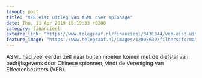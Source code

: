 ```yaml
---
layout: post
title: "VEB eist uitleg van ASML over spionage"
date: Thu, 11 Apr 2019 15:19:33 +0200
category: financieel
externe_link: "https://www.telegraaf.nl/financieel/3431344/veb-eist-uitleg-van-asml-over-spionage"
feature_image: "https://www.telegraaf.nl/images/1200x630/filters:format(jpeg):quality(80)/cdn-kiosk-api.telegraaf.nl/e773bdac-5c5c-11e9-9405-0218eaf05005.jpg"
---
```


<p class="intro">ASML had veel eerder zelf naar buiten moeten komen met de diefstal van bedrijfsgevens door Chinese spionnen, vindt de Vereniging van Effectenbezitters (VEB).</p>
